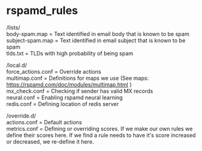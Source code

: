 # rspamd_rules

/lists/  
body-spam.map = Text identified in email body that is known to be spam  
subject-spam.map = Text identified in email subject that is known to be spam  
tlds.txt = TLDs with high probability of being spam

/local.d/  
force_actions.conf = Override actions  
multimap.conf = Definitions for maps we use (See maps: https://rspamd.com/doc/modules/multimap.html )  
mx_check.conf = Checking if sender has valid MX records  
neural.conf = Enabling rspamd neural learning  
redis.conf = Defining location of redis server

/override.d/  
actions.conf = Default actions  
metrics.conf = Defining or overriding scores. If we make our own rules we define their scores here. If we find a rule needs to have it's score increased or decreased, we re-define it here.
